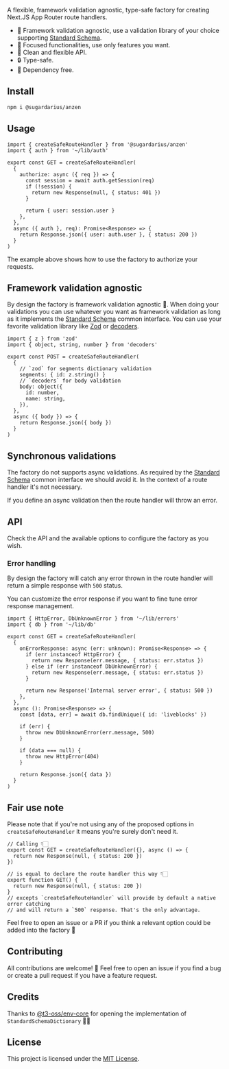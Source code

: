 A flexible, framework validation agnostic, type-safe factory for creating Next.JS App Router route handlers.

- 🔧 Framework validation agnostic, use a validation library of your choice supporting [Standard Schema](https://standardschema.dev/).
- 🧠 Focused functionalities, use only features you want.
- 🧹 Clean and flexible API.
- 🔒 Type-safe.
- 🌱 Dependency free.

## Install

```sh
npm i @sugardarius/anzen
```

## Usage

```tsx
import { createSafeRouteHandler } from '@sugardarius/anzen'
import { auth } from '~/lib/auth'

export const GET = createSafeRouteHandler(
  {
    authorize: async ({ req }) => {
      const session = await auth.getSession(req)
      if (!session) {
        return new Response(null, { status: 401 })
      }

      return { user: session.user }
    },
  },
  async ({ auth }, req): Promise<Response> => {
    return Response.json({ user: auth.user }, { status: 200 })
  }
)
```

The example above shows how to use the factory to authorize your requests.

## Framework validation agnostic

By design the factory is framework validation agnostic 🌟. When doing your validations you can use whatever you want as framework validation as long as it implements the [Standard Schema](https://github.com/standard-schema/standard-schema) common interface. You can use your favorite validation library like [Zod](https://zod.dev/) or [decoders](https://decoders.cc/).

```tsx
import { z } from 'zod'
import { object, string, number } from 'decoders'

export const POST = createSafeRouteHandler(
  {
    // `zod` for segments dictionary validation
    segments: { id: z.string() }
    // `decoders` for body validation
    body: object({
      id: number,
      name: string,
    }),
  },
  async ({ body }) => {
    return Response.json({ body })
  }
)
```

## Synchronous validations

The factory do not supports async validations. As required by the [Standard Schema](https://github.com/standard-schema/standard-schema) common interface we should avoid it. In the context of a route handler it's not necessary.

If you define an async validation then the route handler will throw an error.

## API

Check the API and the available options to configure the factory as you wish.

### Error handling

By design the factory will catch any error thrown in the route handler will return a simple response with `500` status.

You can customize the error response if you want to fine tune error response management.

```tsx
import { HttpError, DbUnknownError } from '~/lib/errors'
import { db } from '~/lib/db'

export const GET = createSafeRouteHandler(
  {
    onErrorResponse: async (err: unknown): Promise<Response> => {
      if (err instanceof HttpError) {
        return new Response(err.message, { status: err.status })
      } else if (err instanceof DbUnknownError) {
        return new Response(err.message, { status: err.status })
      }

      return new Response('Internal server error', { status: 500 })
    },
  },
  async (): Promise<Response> => {
    const [data, err] = await db.findUnique({ id: 'liveblocks' })

    if (err) {
      throw new DbUnknownError(err.message, 500)
    }

    if (data === null) {
      throw new HttpError(404)
    }

    return Response.json({ data })
  }
)
```

## Fair use note

Please note that if you're not using any of the proposed options in `createSafeRouteHandler` it means you're surely don't need it.

```tsx
// Calling 👇🏻
export const GET = createSafeRouteHandler({}, async () => {
  return new Response(null, { status: 200 })
})

// is equal to declare the route handler this way 👇🏻
export function GET() {
  return new Response(null, { status: 200 })
}
// excepts `createSafeRouteHandler` will provide by default a native error catching
// and will return a `500` response. That's the only advantage.
```

Feel free to open an issue or a PR if you think a relevant option could be added into the factory 🙂

## Contributing

All contributions are welcome! 🙂 Feel free to open an issue if you find a bug or create a pull request if you have a feature request.

## Credits

Thanks to [@t3-oss/env-core](https://github.com/t3-oss/t3-env) for opening the implementation of `StandardSchemaDictionary` 🙏🏻

## License

This project is licensed under the [MIT License](https://choosealicense.com/licenses/mit/).
